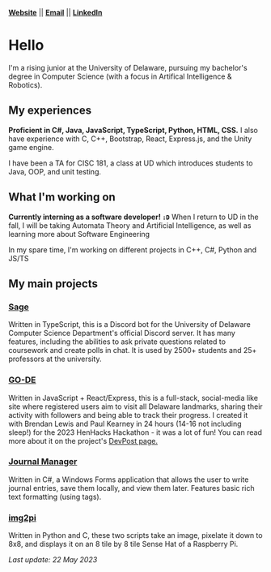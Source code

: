 [**Website**](https://sbrugel.github.io/) || [**Email**](mailto:sbrugel@udel.edu) || [**LinkedIn**](https://www.linkedin.com/in/sbrugel/)

# Hello
I'm a rising junior at the University of Delaware, pursuing my bachelor's degree in Computer Science (with a focus in Artifical Intelligence & Robotics).

## My experiences
**Proficient in C#, Java, JavaScript, TypeScript, Python, HTML, CSS.** I also have experience with C, C++, Bootstrap, React, Express.js, and the Unity game engine.

I have been a TA for CISC 181, a class at UD which introduces students to Java, OOP, and unit testing.

## What I'm working on
**Currently interning as a software developer! `:D`** When I return to UD in the fall, I will be taking Automata Theory and Artificial Intelligence, as well as learning more about Software Engineering

In my spare time, I'm working on different projects in C++, C#, Python and JS/TS

## My main projects
### [Sage](https://github.com/ud-cis-discord/SageV2)
Written in TypeScript, this is a Discord bot for the University of Delaware Computer Science Department's official Discord server. It has many features, including the abilities to ask private questions related to coursework and create polls in chat. It is used by 2500+ students and 25+ professors at the university.

### [GO-DE](https://github.com/sbrugel/go-de)
Written in JavaScript + React/Express, this is a full-stack, social-media like site where registered users aim to visit all Delaware landmarks, sharing their activity with followers and being able to track their progress. I created it with Brendan Lewis and Paul Kearney in 24 hours (14-16 not including sleep!) for the 2023 HenHacks Hackathon - it was a lot of fun! You can read more about it on the project's [DevPost page.](https://devpost.com/software/go-de)

### [Journal Manager](https://github.com/sbrugel/Journal-Manager)
Written in C#, a Windows Forms application that allows the user to write journal entries, save them locally, and view them later. Features basic rich text formatting (using tags).

### [img2pi](https://github.com/sbrugel/img2pi)
Written in Python and C, these two scripts take an image, pixelate it down to 8x8, and displays it on an 8 tile by 8 tile Sense Hat of a Raspberry Pi.

*Last update: 22 May 2023*
